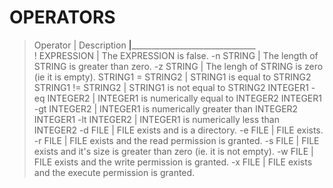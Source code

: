 # OPERATORS

>    Operator			    |      Description
> __________________________|_________________________________________________________   
> ! EXPRESSION              |	The EXPRESSION is false.
> -n STRING                 |	The length of STRING is greater than zero.
> -z STRING                 |	The lengh of STRING is zero (ie it is empty).
> STRING1 = STRING2         |	STRING1 is equal to STRING2
> STRING1 != STRING2        |	STRING1 is not equal to STRING2
> INTEGER1 -eq INTEGER2     | INTEGER1 is numerically equal to INTEGER2
> INTEGER1 -gt INTEGER2     | INTEGER1 is numerically greater than INTEGER2
> INTEGER1 -lt INTEGER2     | INTEGER1 is numerically less than INTEGER2
> -d FILE                   | FILE exists and is a directory.
> -e FILE                   | FILE exists.
> -r FILE                   | FILE exists and the read permission is granted.
> -s FILE                   | FILE exists and it's size is greater than zero (ie. it is not empty).
> -w FILE                   | FILE exists and the write permission is granted.
> -x FILE                   | FILE exists and the execute permission is granted.